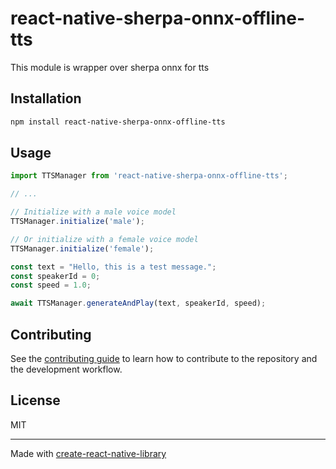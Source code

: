 # react-native-sherpa-onnx-offline-tts

This module is wrapper over sherpa onnx for tts

## Installation

```sh
npm install react-native-sherpa-onnx-offline-tts
```

## Usage


```js
import TTSManager from 'react-native-sherpa-onnx-offline-tts';

// ...

// Initialize with a male voice model
TTSManager.initialize('male');

// Or initialize with a female voice model
TTSManager.initialize('female');

const text = "Hello, this is a test message.";
const speakerId = 0;
const speed = 1.0;

await TTSManager.generateAndPlay(text, speakerId, speed);
```


## Contributing

See the [contributing guide](CONTRIBUTING.md) to learn how to contribute to the repository and the development workflow.

## License

MIT

---

Made with [create-react-native-library](https://github.com/callstack/react-native-builder-bob)
